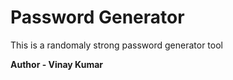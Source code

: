 # Password Generator

<p>This is a randomaly strong password generator tool </p>

<strong>Author - Vinay Kumar <strong>